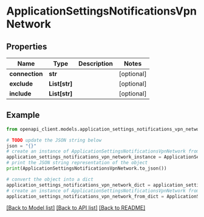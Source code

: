 # ApplicationSettingsNotificationsVpnNetwork


## Properties

Name | Type | Description | Notes
------------ | ------------- | ------------- | -------------
**connection** | **str** |  | [optional] 
**exclude** | **List[str]** |  | [optional] 
**include** | **List[str]** |  | [optional] 

## Example

```python
from openapi_client.models.application_settings_notifications_vpn_network import ApplicationSettingsNotificationsVpnNetwork

# TODO update the JSON string below
json = "{}"
# create an instance of ApplicationSettingsNotificationsVpnNetwork from a JSON string
application_settings_notifications_vpn_network_instance = ApplicationSettingsNotificationsVpnNetwork.from_json(json)
# print the JSON string representation of the object
print(ApplicationSettingsNotificationsVpnNetwork.to_json())

# convert the object into a dict
application_settings_notifications_vpn_network_dict = application_settings_notifications_vpn_network_instance.to_dict()
# create an instance of ApplicationSettingsNotificationsVpnNetwork from a dict
application_settings_notifications_vpn_network_from_dict = ApplicationSettingsNotificationsVpnNetwork.from_dict(application_settings_notifications_vpn_network_dict)
```
[[Back to Model list]](../README.md#documentation-for-models) [[Back to API list]](../README.md#documentation-for-api-endpoints) [[Back to README]](../README.md)


